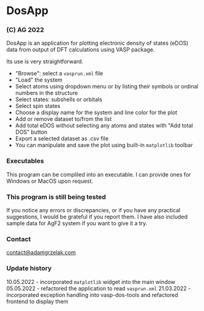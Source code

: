 # DosApp 
### (C) AG 2022

DosApp is an application for plotting electronic density of states (eDOS) data
from output of DFT calculations using VASP package.

Its use is very straightforward.

- "Browse": select a <code>vasprun.xml</code> file
- "Load" the system
- Select atoms using dropdown menu or by listing their symbols or ordinal numbers
in the structure
- Select states: subshells or orbitals
- Select spin states
- Choose a display name for the system and line color for the plot
- Add or remove dataset to/from the list
- Add total eDOS without selecting any atoms and states with "Add total DOS" button
- Export a selected dataset as .csv file
- You can manipulate and save the plot using built-in <code>matplotlib</code> toolbar

### Executables
This program can be compliled into an executable.
I can provide ones for Windows or MacOS upon request.

### This program is still being tested
If you notice any errors or discrepancies, or if you have any practical suggestions,
I would be grateful if you report them.
I have also included sample data for AgF2 system if you want to give it a try.

### Contact
contact@adamgrzelak.com

### Update history
10.05.2022 - incorporated <code>matplotlib</code> widget into the main window
05.05.2022 - refactored the application to read <code>vasprun.xml</code>
21.03.2022 - incorporated exception handling into vasp-dos-tools and refactored frontend to
display them